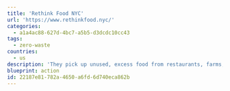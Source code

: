 ```yaml
---
title: 'Rethink Food NYC'
url: 'https://www.rethinkfood.nyc/'
categories:
  - a1a4ac88-627d-4bc7-a5b5-d3dcdc10cc43
tags:
  - zero-waste
countries:
  - us
description: 'They pick up unused, excess food from restaurants, farms, and other food purveyors, and re-purpose it into delicious and nutritious meals for under-served New Yorkers.'
blueprint: action
id: 22187e81-782a-4650-a6fd-6d740eca862b
---
```

